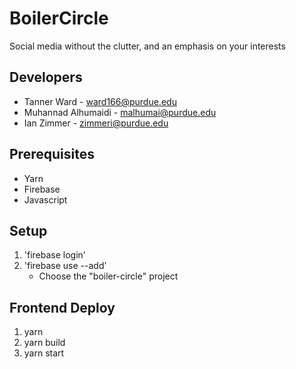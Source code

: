 # BoilerCircle

Social media without the clutter, and an emphasis on your interests

## Developers
* Tanner Ward - ward166@purdue.edu
* Muhannad Alhumaidi - malhumai@purdue.edu
* Ian Zimmer - zimmeri@purdue.edu

## Prerequisites
* Yarn
* Firebase
* Javascript

## Setup

1. 'firebase login'
2. 'firebase use --add'
   * Choose the "boiler-circle" project

## Frontend Deploy

1. yarn
2. yarn build
3. yarn start
